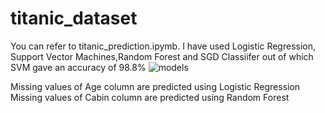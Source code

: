 # titanic_dataset
You can refer to titanic_prediction.ipymb.
I have used Logistic Regression, Support Vector Machines,Random Forest and SGD Classiifer out of which SVM gave an accuracy of 98.8%
![models](https://user-images.githubusercontent.com/65705434/215741114-9b80bc06-2bb0-4138-9152-1c4089825fed.png)

Missing values of Age column are predicted using Logistic Regression
Missing values of Cabin column are predicted using Random Forest
